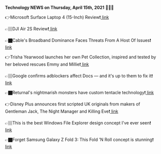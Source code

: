 <b>Technology NEWS on Thursday, April 15th, 2021</b> 📡📡📡 

👉Microsoft Surface Laptop 4 (15-Inch) Review❗️<a href='https://techblock.club/?p=11298'> link</a>

👉🏽DJI Air 2S Review❗️<a href='https://techblock.club/?p=11300'> link</a>

👉🏿Cable's Broadband Dominance Faces Threats From A Host Of Issues❗️<a href='https://techblock.club/?p=11302'> link</a>

👉Trisha Yearwood launches her own Pet Collection, inspired and tested by her beloved rescues Emmy and Millie❗️<a href='https://techblock.club/?p=11304'> link</a>

👉🏽Google confirms adblockers affect Docs — and it's up to them to fix it❗️<a href='https://techblock.club/?p=11306'> link</a>

👉🏿Returnal's nightmarish monsters have custom tentacle technology❗️<a href='https://techblock.club/?p=11308'> link</a>

👉Disney Plus announces first scripted UK originals from makers of Gentleman Jack, The Night Manager and Killing Eve❗️<a href='https://techblock.club/?p=11310'> link</a>

👉🏽This is the best Windows File Explorer design concept I've ever seen❗️<a href='https://techblock.club/?p=11312'> link</a>

👉🏿Forget Samsung Galaxy Z Fold 3: This Fold 'N Roll concept is stunning❗️<a href='https://techblock.club/?p=11314'> link</a>

